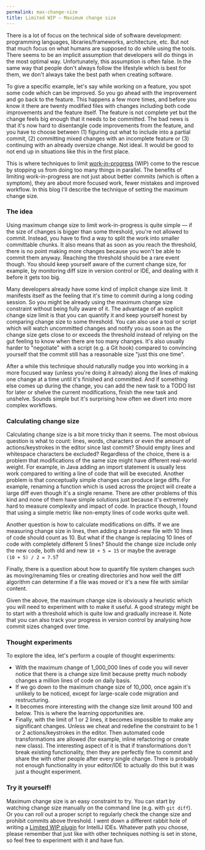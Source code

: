 ```yaml
---
permalink: max-change-size
title: Limited WIP — Maximum change size
---
```


There is a lot of focus on the technical side of software development: programming languages, libraries/frameworks, architecture, etc. But not that much focus on what humans are supposed to do while using the tools. There seems to be an implicit assumption that developers will do things in the most optimal way. Unfortunately, this assumption is often false. In the same way that people don't always follow the lifestyle which is best for them, we don't always take the best path when creating software.

To give a specific example, let's say while working on a feature, you spot some code which can be improved. So you go ahead with the improvement and go back to the feature. This happens a few more times, and before you know it there are twenty modified files with changes including both code improvements and the feature itself. The feature is not complete yet but the change feels big enough that it needs to be committed. The bad news is that it's now hard to disentangle code improvements from the feature, and you have to choose between (1) figuring out what to include into a partial commit, (2) committing mixed changes with an incomplete feature or (3) continuing with an already oversize change. Not ideal. It would be good to not end up in situations like this in the first place.

This is where techniques to limit [work-in-progress] (WIP) come to the rescue by stopping us from doing too many things in parallel. The benefits of limiting work-in-progress are not just about better commits (which is often a symptom), they are about more focused work, fewer mistakes and improved workflow. In this blog I'll describe the technique of setting the maximum change size. 


### The idea
Using maximum change size to limit work-in-progress is quite simple — if the size of changes is bigger than some threshold, you're not allowed to commit. Instead, you have to find a way to split the work into smaller committable chunks. It also means that as soon as you reach the threshold, there is no point making more changes because you won't be able to commit them anyway. Reaching the threshold should be a rare event though. You should keep yourself aware of the current change size, for example, by monitoring diff size in version control or IDE, and dealing with it before it gets too big. 

Many developers already have some kind of implicit change size limit. It manifests itself as the feeling that it's time to commit during a long coding session. So you might be already using the maximum change size constraint without being fully aware of it. The advantage of an explicit change size limit is that you can quantify it and keep yourself honest by comparing change size to some threshold. You can also use a tool or script which will watch uncommitted changes and notify you as soon as the change size gets close to or exceeds the threshold instead of relying on the gut feeling to know when there are too many changes. It's also usually harder to "negotiate" with a script (e.g. a Git hook) compared to convincing yourself that the commit still has a reasonable size "just this one time".

After a while this technique should naturally nudge you into working in a more focused way (unless you're doing it already) along the lines of making one change at a time until it's finished and committed. And if something else comes up during the change, you can add the new task to a TODO list for later or shelve the current modifications, finish the new task and unshelve. Sounds simple but it's surprising how often we divert into more complex workflows.


### Calculating change size
Calculating change size is a bit more tricky than it seems. The most obvious question is what to count: lines, words, characters or even the amount of actions/keystrokes in the editor since last commit? Should empty lines and whitespace characters be excluded? Regardless of the choice, there is a problem that modifications of the same size might have different real-world weight. For example, in Java adding an import statement is usually less work compared to writing a line of code that will be executed. Another problem is that conceptually simple changes can produce large diffs. For example, renaming a function which is used across the project will create a large diff even though it's a single rename. There are other problems of this kind and none of them have simple solutions just because it's extremely hard to measure complexity and impact of code. In practice though, I found that using a simple metric like non-empty lines of code works quite well.

Another question is how to calculate modifications on diffs. If we are measuring change size in lines, then adding a brand-new file with 10 lines of code should count as 10. But what if the change is replacing 10 lines of code with completely different 5 lines? Should the change size include only the new code, both old and new `10 + 5 = 15` or maybe the average `(10 + 5) / 2 = 7.5`? 

Finally, there is a question about how to quantify file system changes such as moving/renaming files or creating directories and how well the diff algorithm can determine if a file was moved or it's a new file with similar content.

Given the above, the maximum change size is obviously a heuristic which you will need to experiment with to make it useful. A good strategy might be to start with a threshold which is quite low and gradually increase it. Note that you can also track your progress in version control by analysing how commit sizes changed over time.


### Thought experiments
To explore the idea, let's perform a couple of thought experiments: 
- With the maximum change of 1_000_000 lines of code you will never notice that there is a change size limit because pretty much nobody changes a million lines of code on daily basis.
- If we go down to the maximum change size of 10_000, once again it's unlikely to be noticed, except for large-scale code migration and restructuring. 
- It becomes more interesting with the change size limit around 100 and below. This is where the learning opportunities are. 
- Finally, with the limit of 1 or 2 lines, it becomes impossible to make any significant changes. Unless we cheat and redefine the constraint to be 1 or 2 actions/keystrokes in the editor. Then automated code transformations are allowed (for example, inline refactoring or create new class). The interesting aspect of it is that if transformations don't break existing functionality, then they are perfectly fine to commit and share the with other people after every single change. There is probably not enough functionality in your editor/IDE to actually do this but it was just a thought experiment.


### Try it yourself!
Maximum change size is an easy constraint to try. You can start by watching change size manually on the command line (e.g. with `git diff`). Or you can roll out a proper script to regularly check the change size and prohibit commits above threshold. I went down a different rabbit hole of writing a [Limited WIP plugin] for IntelliJ IDEs. Whatever path you choose, please remember that just like with other techniques nothing is set in stone, so feel free to experiment with it and have fun.

[work-in-progress]: https://en.wikipedia.org/wiki/Work_in_process
[Limited WIP plugin]: https://github.com/dkandalov/limited-wip
